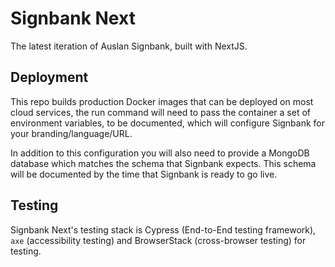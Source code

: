# Signbank Next

The latest iteration of Auslan Signbank, built with NextJS.

## Deployment

This repo builds production Docker images that can be deployed on most cloud services, the run command will need to pass the container a set of environment variables, to be documented, which will configure Signbank for your branding/language/URL.

In addition to this configuration you will also need to provide a MongoDB database which matches the schema that Signbank expects. This schema will be documented by the time that Signbank is ready to go live.

<!-- TODO: flesh out this documentation, and add multiple .md topic specific documents in a /docs folder -->

## Testing

Signbank Next's testing stack is Cypress (End-to-End testing framework), `axe` (accessibility testing) and BrowserStack (cross-browser testing) for testing.
